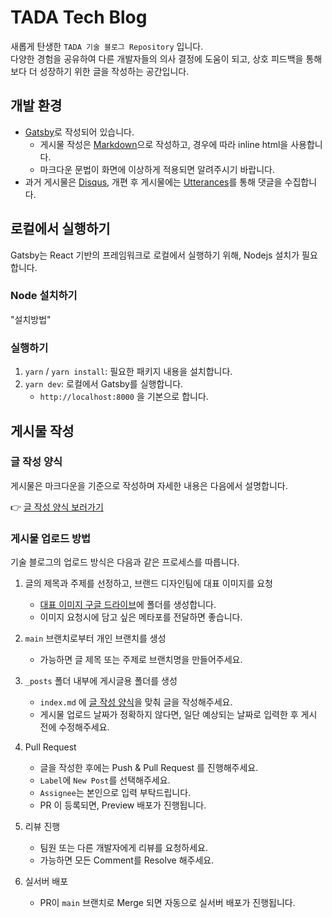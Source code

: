 # TADA Tech Blog

새롭게 탄생한 `TADA 기술 블로그 Repository` 입니다.  
다양한 경험을 공유하여 다른 개발자들의 의사 결정에 도움이 되고, 상호 피드백을 통해 보다 더 성장하기 위한 글을 작성하는 공간입니다.

## 개발 환경

- [Gatsby]로 작성되어 있습니다.
  - 게시물 작성은 [Markdown]으로 작성하고, 경우에 따라 inline html을 사용합니다.
  - 마크다운 문법이 화면에 이상하게 적용되면 알려주시기 바랍니다.
- 과거 게시물은 [Disqus], 개편 후 게시물에는 [Utterances]를 통해 댓글을 수집합니다.

## 로컬에서 실행하기

Gatsby는 React 기반의 프레임워크로 로컬에서 실행하기 위해, Nodejs 설치가 필요합니다.

### Node 설치하기

"설치방법"

### 실행하기

1. `yarn` / `yarn install`: 필요한 패키지 내용을 설치합니다.
2. `yarn dev`: 로컬에서 Gatsby를 실행합니다.
   - `http://localhost:8000` 을 기본으로 합니다.

## 게시물 작성

### 글 작성 양식

게시물은 마크다운을 기준으로 작성하며 자세한 내용은 다음에서 설명합니다.

👉 [글 작성 양식 보러가기]

### 게시물 업로드 방법

기술 블로그의 업로드 방식은 다음과 같은 프로세스를 따릅니다.

1. 글의 제목과 주제를 선정하고, 브랜드 디자인팀에 대표 이미지를 요청

   - [대표 이미지 구글 드라이브]에 폴더를 생성합니다.
   - 이미지 요청시에 담고 싶은 메타포를 전달하면 좋습니다.

2. `main` 브랜치로부터 개인 브랜치를 생성

   - 가능하면 글 제목 또는 주제로 브랜치명을 만들어주세요.

3. `_posts` 폴더 내부에 게시글용 폴더를 생성

   - `index.md` 에 [글 작성 양식]을 맞춰 글을 작성해주세요.
   - 게시물 업로드 날짜가 정확하지 않다면, 일단 예상되는 날짜로 입력한 후 게시 전에 수정해주세요.

4. Pull Request

   - 글을 작성한 후에는 Push & Pull Request 를 진행해주세요.
   - `Label`에 `New Post`를 선택해주세요.
   - `Assignee`는 본인으로 입력 부탁드립니다.
   - PR 이 등록되면, Preview 배포가 진행됩니다.

5. 리뷰 진행

   - 팀원 또는 다른 개발자에게 리뷰를 요청하세요.
   - 가능하면 모든 Comment를 Resolve 해주세요.

6. 실서버 배포
   - PR이 `main` 브랜치로 Merge 되면 자동으로 실서버 배포가 진행됩니다.

[gatsby]: https://www.gatsbyjs.com/
[markdown]: http://daringfireball.net/projects/markdown/
[disqus]: https://disqus.com/
[utterances]: https://utteranc.es/
[글 작성 양식 보러가기]: https://github.com/VCNC/tada-tech-blog/tree/main/_posts#readme
[글 작성 양식]: #글-작성-양식
[대표 이미지 구글 드라이브]: https://drive.google.com/drive/u/1/folders/12bWBSvZ39IgqGOo4SgOqYE4Mi616GxoK
